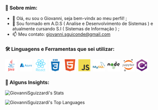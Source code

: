 ### 🤗 Sobre mim:

- 👋 Olá, eu sou o Giovanni, seja bem-vindx ao meu perfil! ;
- 📘 Sou formado em A.D.S ( Analíse e Desenvolvimento de Sistemas ) e atualmente cursando S.I ( Sistemas de Informação ) ;
- 📫 Meu contato: giovanni.sguiconde@gmail.com


### :hammer_and_wrench: Linguagens e Ferramentas que sei utilizar:

<div>
  <img src="https://github.com/devicons/devicon/blob/master/icons/java/java-original-wordmark.svg" title="Java" alt="Java" width="40" height="40"/>&nbsp;
  <img src="https://github.com/devicons/devicon/blob/master/icons/azure/azure-original-wordmark.svg" title="Azure" alt="Azure" width="40" height="40"/>&nbsp;
  <img src="https://github.com/devicons/devicon/blob/master/icons/react/react-original-wordmark.svg" title="React" alt="React" width="40" height="40"/>&nbsp;
  <img src="https://github.com/devicons/devicon/blob/master/icons/css3/css3-plain-wordmark.svg"  title="CSS3" alt="CSS" width="40" height="40"/>&nbsp;
  <img src="https://github.com/devicons/devicon/blob/master/icons/html5/html5-original.svg" title="HTML5" alt="HTML" width="40" height="40"/>&nbsp;
  <img src="https://github.com/devicons/devicon/blob/master/icons/javascript/javascript-original.svg" title="JavaScript" alt="JavaScript" width="40" height="40"/>&nbsp;
  <img src="https://github.com/devicons/devicon/blob/master/icons/mysql/mysql-original-wordmark.svg" title="MySQL"  alt="MySQL" width="40" height="40"/>&nbsp;
  <img src="https://github.com/devicons/devicon/blob/master/icons/nodejs/nodejs-original-wordmark.svg" title="NodeJS" alt="NodeJS" width="40" height="40"/>&nbsp;
  <img src="https://github.com/devicons/devicon/blob/master/icons/jupyter/jupyter-original-wordmark.svg" title="Jupyter" **alt="Jupyter" width="40" height="40"/>
  <img src="https://github.com/devicons/devicon/blob/master/icons/csharp/csharp-original.svg" title="C#" **alt="C#" width="40" height="40"/>
</div>

### 👀 Alguns Insights:
![GiovanniSguizzardi's Stats](https://github-readme-stats.vercel.app/api?username=GiovanniSguizzardi&theme=dark&show_icons=true&hide_border=true&count_private=true)

![GiovanniSguizzardi's Top Languages](https://github-readme-stats.vercel.app/api/top-langs/?username=GiovanniSguizzardi&theme=dark&show_icons=true&hide_border=true&layout=compact)
